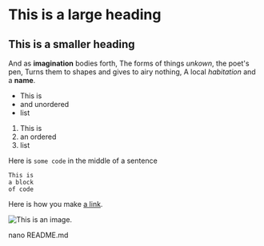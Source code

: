 # This is a large heading

## This is a smaller heading

And as **imagination** bodies forth,
The forms of things *unkown*, the poet's pen,
Turns them to shapes and gives to airy nothing,
A local *habitation* and a **name**.

- This is
- and unordered
- list

1. This is
2. an ordered
3. list

Here is `some code` in the middle of a sentence

```
This is
a block
of code
```

Here is how you make [a link](https://www.wikipedia.org/).

![This is an image.](https://github.com/yihui/xaringan/releases/download/v0.0.2/karl-moustache.jpg)

nano README.md
